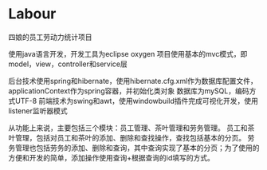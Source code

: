 # Labour
四娘的员工劳动力统计项目

使用java语言开发，开发工具为eclipse oxygen
项目使用基本的mvc模式，即model，view，controller和service层

后台技术使用spring和hibernate，使用hibernate.cfg.xml作为数据库配置文件，applicationContext作为spring容器，并初始化类对象
数据库为mySQL，编码方式UTF-8
前端技术为swing和awt，使用windowbuild插件完成可视化开发，使用listener监听器模式

从功能上来说，主要包括三个模块：员工管理、茶叶管理和劳务管理。
员工和茶叶管理，包括对员工和茶叶的添加、删除和查找操作，查找包括基本的分页。
劳务管理也包括劳务的添加、删除和查询，其中查询实现了基本的分页；为了使用的方便和开发的简单，添加操作使用查询+根据查询的id填写的方式。
